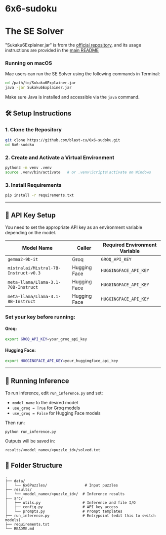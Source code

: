 # 6x6-sudoku

# The SE Solver
"Sukaku6Explainer.jar" is from the [official repository](https://github.com/1to9only/Sukaku6x6Explainer/releases), and its usage instructions are provided in the [main README](https://github.com/1to9only/Sukaku6x6Explainer)

### Running on macOS
Mac users can run the SE Solver using the following commands in Terminal:
```bash
cd /path/to/Sukaku6Explainer.jar
java -jar Sukaku6Explainer.jar
```
Make sure Java is installed and accessible via the `java` command.

## 🛠️ Setup Instructions

### 1. Clone the Repository

```bash
git clone https://github.com/blast-cu/6x6-sudoku.git
cd 6x6-sudoku
```

### 2. Create and Activate a Virtual Environment

```bash
python3 -m venv .venv
source .venv/bin/activate   # or .venv\Scripts\activate on Windows
```

### 3. Install Requirements

```bash
pip install -r requirements.txt
```

---

## 🔐 API Key Setup

You need to set the appropriate API key as an environment variable depending on the model.

| Model Name                                | Caller       | Required Environment Variable |
|-------------------------------------------|--------------|-------------------------------|
| `gemma2-9b-it`                            | Groq         | `GROQ_API_KEY`                |
| `mistralai/Mistral-7B-Instruct-v0.3`      | Hugging Face | `HUGGINGFACE_API_KEY`         |
| `meta-llama/Llama-3.1-70B-Instruct`       | Hugging Face | `HUGGINGFACE_API_KEY`         |
| `meta-llama/Llama-3.1-8B-Instruct`        | Hugging Face | `HUGGINGFACE_API_KEY`         |

### Set your key before running:

#### Groq:
```bash
export GROQ_API_KEY=your_groq_api_key
```

#### Hugging Face:
```bash
export HUGGINGFACE_API_KEY=your_huggingface_api_key
```

---

## 🚀 Running Inference

To run inference, edit `run_inference.py` and set:

- `model_name` to the desired model
- `use_groq = True` for Groq models  
- `use_groq = False` for Hugging Face models

Then run:

```bash
python run_inference.py
```

Outputs will be saved in:

```
results/<model_name>/<puzzle_id>/solved.txt
```

## 📁 Folder Structure

```
.
├── data/
│   └── 6x6Puzzles/                 # Input puzzles
├── results/
│   └── <model_name>/<puzzle_id>/  # Inference results
├── src/
│   ├── utils.py                   # Inference and file I/O
│   ├── config.py                  # API key access
│   └── prompts.py                 # Prompt templates
├── run_inference.py               # Entrypoint (edit this to switch models)
├── requirements.txt
└── README.md
```
